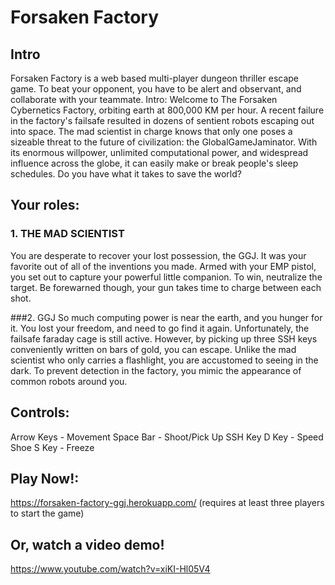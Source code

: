 # Forsaken Factory

## Intro
Forsaken Factory is a web based multi-player dungeon thriller escape game. To beat your opponent, you have to be alert and observant, and collaborate with your teammate. Intro: Welcome to The Forsaken Cybernetics Factory, orbiting earth at 800,000 KM per hour. A recent failure in the factory's failsafe resulted in dozens of sentient robots escaping out into space. The mad scientist in charge knows that only one poses a sizeable threat to the future of civilization: the GlobalGameJaminator. With its enormous willpower, unlimited computational power, and widespread influence across the globe, it can easily make or break people's sleep schedules. Do you have what it takes to save the world?




## Your roles: 
### 1. THE MAD SCIENTIST
You are desperate to recover your lost possession, the GGJ. It was your favorite out of all of the inventions you made. Armed with your EMP pistol, you set out to capture your powerful little companion. To win, neutralize the target. Be forewarned though, your gun takes time to charge between each shot. 

###2. GGJ So much computing power is near the earth, and you hunger for it. You lost your freedom, and need to go find it again. Unfortunately, the failsafe faraday cage is still active. However, by picking up three SSH keys conveniently written on bars of gold, you can escape. Unlike the mad scientist who only carries a flashlight, you are accustomed to seeing in the dark. To prevent detection in the factory, you mimic the appearance of common robots around you.



 ## Controls: 
 Arrow Keys - Movement 
 Space Bar - Shoot/Pick Up SSH Key 
 D Key - Speed Shoe S Key - Freeze
 
 
 ## Play Now!: 
https://forsaken-factory-ggj.herokuapp.com/ (requires at least three players to start the game)



## Or, watch a video demo!
https://www.youtube.com/watch?v=xiKI-Hl05V4
